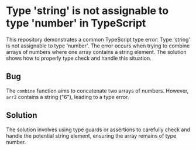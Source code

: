 # Type 'string' is not assignable to type 'number' in TypeScript

This repository demonstrates a common TypeScript type error:  Type 'string' is not assignable to type 'number'. The error occurs when trying to combine arrays of numbers where one array contains a string element.  The solution shows how to properly type check and handle this situation.

## Bug

The `combine` function aims to concatenate two arrays of numbers. However, `arr2` contains a string ("6"), leading to a type error.

## Solution

The solution involves using type guards or assertions to carefully check and handle the potential string element, ensuring the array remains of type number. 
